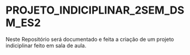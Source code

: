 # PROJETO_INDICIPLINAR_2SEM_DSM_ES2
Neste Repositório será documentado e feita a criação de um projeto indiciplinar feito em sala de aula.
